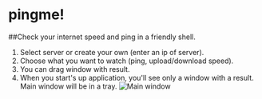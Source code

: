 # pingme!
##Check your internet speed and ping in a friendly shell.<br>

1. Select server or create your own (enter an ip of server).
2. Choose what you want to watch (ping, upload/download speed).
3. You can drag window with result.
4. When you start's up application, you'll see only a window with a result. Main window will be in a tray.
![Main window](https://user-images.githubusercontent.com/42089958/147289425-1a18b94c-138e-4efd-94af-5a90f755c3f2.png)<br><br>
